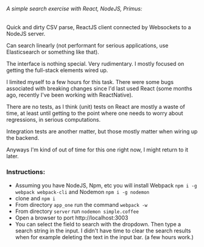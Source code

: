 


######  A simple search exercise with React, NodeJS, Primus:


Quick and dirty CSV parse, ReactJS client connected by Websockets to a NodeJS server.  

Can search linearly (not performant for serious applications, use Elasticsearch or something like that).

The interface is nothing special.  Very rudimentary.  I mostly focused on getting the full-stack elements wired up.  

I limited myself to a few hours for this task.  There were some bugs associated with breaking changes since I'd last used React (some months ago, recently I've been working with ReactNative).

There are no tests, as I think (unit) tests on React are mostly a waste of time, at least until getting to the point where one needs to worry about regressions, in serious computations.  

Integration tests are another matter, but those mostly matter when wiring up the backend.


Anyways I'm kind of out of time for this one right now, I might return to it later.




### Instructions:
- Assuming you have NodeJS, Npm, etc you will install Webpack `npm i -g webpack webpack-cli` and Nodemon `npm i -g nodemon`
- clone and `npm i`
- From directory `app_one` run the command `webpack -w`
- From directory `server` run `nodemon simple.coffee`
- Open a browser to port http://localhost:3003
- You can select the field to search with the dropdown.  Then type a search string in the input.  I didn't have time to clear the search results when for example deleting the text in the input bar.  (a few hours work.)
